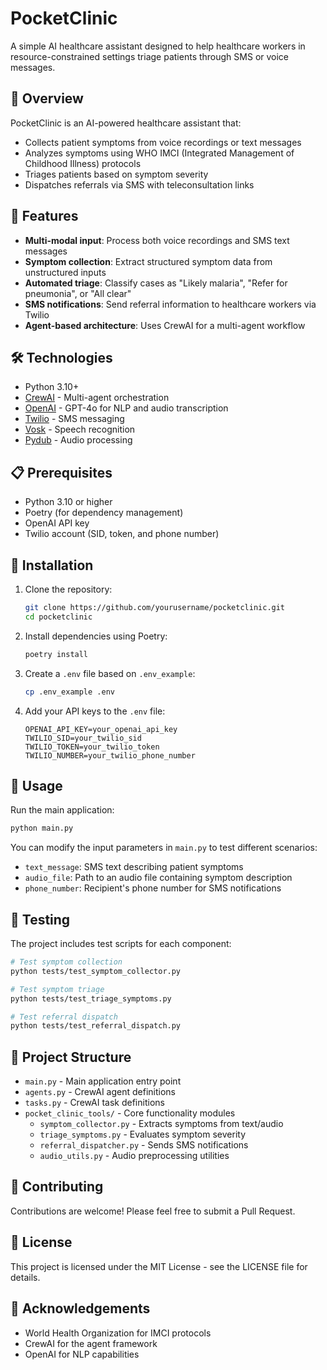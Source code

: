 # PocketClinic

A simple AI healthcare assistant designed to help healthcare workers in resource-constrained settings triage patients through SMS or voice messages.

## 🌟 Overview

PocketClinic is an AI-powered healthcare assistant that:
- Collects patient symptoms from voice recordings or text messages
- Analyzes symptoms using WHO IMCI (Integrated Management of Childhood Illness) protocols
- Triages patients based on symptom severity
- Dispatches referrals via SMS with teleconsultation links

## 🚀 Features

- **Multi-modal input**: Process both voice recordings and SMS text messages
- **Symptom collection**: Extract structured symptom data from unstructured inputs
- **Automated triage**: Classify cases as "Likely malaria", "Refer for pneumonia", or "All clear"
- **SMS notifications**: Send referral information to healthcare workers via Twilio
- **Agent-based architecture**: Uses CrewAI for a multi-agent workflow

## 🛠️ Technologies

- Python 3.10+
- [CrewAI](https://docs.crewai.com/) - Multi-agent orchestration
- [OpenAI](https://openai.com/) - GPT-4o for NLP and audio transcription
- [Twilio](https://www.twilio.com/) - SMS messaging
- [Vosk](https://alphacephei.com/vosk/) - Speech recognition
- [Pydub](https://github.com/jiaaro/pydub) - Audio processing

## 📋 Prerequisites

- Python 3.10 or higher
- Poetry (for dependency management)
- OpenAI API key
- Twilio account (SID, token, and phone number)

## 🔧 Installation

1. Clone the repository:
   ```bash
   git clone https://github.com/yourusername/pocketclinic.git
   cd pocketclinic
   ```

2. Install dependencies using Poetry:
   ```bash
   poetry install
   ```

3. Create a `.env` file based on `.env_example`:
   ```bash
   cp .env_example .env
   ```

4. Add your API keys to the `.env` file:
   ```
   OPENAI_API_KEY=your_openai_api_key
   TWILIO_SID=your_twilio_sid
   TWILIO_TOKEN=your_twilio_token
   TWILIO_NUMBER=your_twilio_phone_number
   ```

## 🚀 Usage

Run the main application:

```bash
python main.py
```

You can modify the input parameters in `main.py` to test different scenarios:
- `text_message`: SMS text describing patient symptoms
- `audio_file`: Path to an audio file containing symptom description
- `phone_number`: Recipient's phone number for SMS notifications

## 🧪 Testing

The project includes test scripts for each component:

```bash
# Test symptom collection
python tests/test_symptom_collector.py

# Test symptom triage
python tests/test_triage_symptoms.py

# Test referral dispatch
python tests/test_referral_dispatch.py
```

## 📁 Project Structure

- `main.py` - Main application entry point
- `agents.py` - CrewAI agent definitions
- `tasks.py` - CrewAI task definitions
- `pocket_clinic_tools/` - Core functionality modules
  - `symptom_collector.py` - Extracts symptoms from text/audio
  - `triage_symptoms.py` - Evaluates symptom severity
  - `referral_dispatcher.py` - Sends SMS notifications
  - `audio_utils.py` - Audio preprocessing utilities

## 🤝 Contributing

Contributions are welcome! Please feel free to submit a Pull Request.

## 📄 License

This project is licensed under the MIT License - see the LICENSE file for details.

## 🙏 Acknowledgements

- World Health Organization for IMCI protocols
- CrewAI for the agent framework
- OpenAI for NLP capabilities